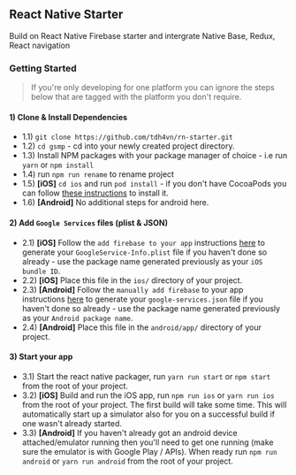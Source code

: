 ## React Native Starter
Build on React Native Firebase starter and intergrate Native Base, Redux, React navigation

### Getting Started

> If you're only developing for one platform you can ignore the steps below that are tagged with the platform you don't require.

#### 1) Clone & Install Dependencies

- 1.1) `git clone https://github.com/tdh4vn/rn-starter.git`
- 1.2) `cd gsmp` - cd into your newly created project directory.
- 1.3) Install NPM packages with your package manager of choice - i.e run `yarn` or `npm install`
- 1.4) run `npm run rename` to rename project
- 1.5) **[iOS]** `cd ios` and run `pod install` - if you don't have CocoaPods you can follow [these instructions](https://guides.cocoapods.org/using/getting-started.html#getting-started) to install it.
- 1.6) **[Android]** No additional steps for android here.

#### 2) Add `Google Services` files (plist & JSON)

- 2.1) **[iOS]** Follow the `add firebase to your app` instructions [here](https://firebase.google.com/docs/ios/setup#add_firebase_to_your_app) to generate your `GoogleService-Info.plist` file if you haven't done so already - use the package name generated previously as your `iOS bundle ID`.
- 2.2) **[iOS]** Place this file in the `ios/` directory of your project.
- 2.3) **[Android]** Follow the `manually add firebase` to your app instructions [here](https://firebase.google.com/docs/android/setup#manually_add_firebase) to generate your `google-services.json` file if you haven't done so already - use the package name generated previously as your `Android package name`.
- 2.4) **[Android]** Place this file in the `android/app/` directory of your project.

#### 3) Start your app

- 3.1) Start the react native packager, run `yarn run start` or `npm start` from the root of your project.
- 3.2) **[iOS]** Build and run the iOS app, run `npm run ios` or `yarn run ios` from the root of your project. The first build will take some time. This will automatically start up a simulator also for you on a successful build if one wasn't already started.
- 3.3) **[Android]** If you haven't already got an android device attached/emulator running then you'll need to get one running (make sure the emulator is with Google Play / APIs). When ready run `npm run android` or `yarn run android` from the root of your project.

